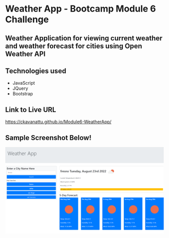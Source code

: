 # Weather App - Bootcamp Module 6 Challenge

## Weather Application for viewing current weather and weather forecast for cities using Open Weather API

## Technologies used
- JavaScript
- JQuery
- Bootstrap

## Link to Live URL
https://ckavanattu.github.io/Module6-WeatherApp/

## Sample Screenshot Below!
![Sample Website](Image.png)


